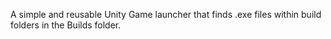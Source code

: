 A simple and reusable Unity Game launcher that finds .exe files within build folders in the Builds folder. 
